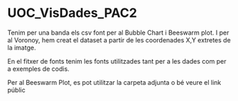 # UOC_VisDades_PAC2
Tenim per una banda els csv font per al Bubble Chart i Beeswarm plot. I per al Voronoy, hem creat el dataset a partir de les coordenades X,Y extretes de la imatge.

En el fitxer de fonts tenim les fonts utilitzades tant per a les dades com per a exemples de codis.

Per al Beeswarm Plot, es pot utilitzar la carpeta adjunta o bé veure el link públic
